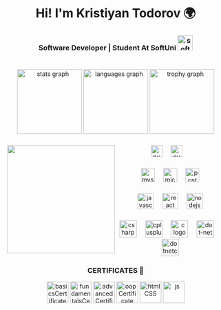 <h1 align="center">Hi! I'm Kristiyan Todorov 🌍</h1>

###

<h3 align="center"> Software Developer | Student At SoftUni <img src="https://upload.wikimedia.org/wikipedia/commons/7/76/Logo_Software_University_%28SoftUni%29_-_blue.png" height="35" alt="softuni logo"  /></h3> 

###

<br clear="both">

<div align="center">
  <img src="https://github-readme-stats.vercel.app/api?username=ktodorow&hide_title=false&hide_rank=false&show_icons=true&include_all_commits=true&count_private=true&disable_animations=false&theme=github_dark&locale=en&hide_border=false&order=1" height="150" alt="stats graph"  />
  <img src="https://github-readme-stats.vercel.app/api/top-langs?username=ktodorow&locale=en&hide_title=false&layout=compact&card_width=320&langs_count=5&theme=github_dark&hide_border=false&order=2" height="150" alt="languages graph"  />
  <img src="https://github-profile-trophy.vercel.app?username=ktodorow&theme=tokyonight&column=2&row=1&margin-w=8&margin-h=8&no-bg=false&no-frame=false&order=4" height="150" alt="trophy graph"  />
</div>

###

<img align="left" height="250" src="https://upload.wikimedia.org/wikipedia/commons/a/a9/Rotating_earth_%28large%29_transparent.gif"  />

###

<div align="center">
  <img src="https://cdn-icons-png.flaticon.com/512/5968/5968350.png" height="27" alt="py"  />
  <img width="12" />
  <img src="https://user-images.githubusercontent.com/46412508/170405943-e75458ec-6cb4-462e-91ba-43c861a3d6cf.png" height="27" alt="pygame"  />
  <img width="12" />
</div>

###

<div align="center">
  <img src="https://cdn.jsdelivr.net/gh/devicons/devicon/icons/mysql/mysql-original.svg" height="32" alt="mysql logo"  />
  <img width="12" />
  <img src="https://cdn.jsdelivr.net/gh/devicons/devicon/icons/microsoftsqlserver/microsoftsqlserver-plain.svg" height="32" alt="microsoftsqlserver logo"  />
  <img width="12" />
  <img src="https://upload.wikimedia.org/wikipedia/commons/thumb/2/29/Postgresql_elephant.svg/1985px-Postgresql_elephant.svg.png" height="32" alt="postgresql"  />
</div>

###

<div align="center">
  <img src="https://cdn.jsdelivr.net/gh/devicons/devicon/icons/javascript/javascript-original.svg" height="37" alt="javascript logo"  />
  <img width="12" />
  <img src="https://cdn.jsdelivr.net/gh/devicons/devicon/icons/react/react-original.svg" height="37" alt="react logo"  />
  <img width="12" />
  <img src="https://cdn.jsdelivr.net/gh/devicons/devicon/icons/nodejs/nodejs-original.svg" height="37" alt="nodejs logo"  />
  
  
</div>

###

<div align="center">
  <img src="https://cdn.jsdelivr.net/gh/devicons/devicon/icons/csharp/csharp-original.svg" height="40" alt="csharp logo"  />
  <img width="12" />
  <img src="https://cdn.jsdelivr.net/gh/devicons/devicon/icons/cplusplus/cplusplus-original.svg" height="40" alt="cplusplus logo"  />
  <img width="12" />
  <img src="https://cdn.jsdelivr.net/gh/devicons/devicon/icons/c/c-original.svg" height="40" alt="c logo"  />
  <img width="12" />
  <img src="https://cdn.jsdelivr.net/gh/devicons/devicon/icons/dot-net/dot-net-original.svg" height="40" alt="dot-net logo"  />
  <img width="12" />
  <img src="https://cdn.jsdelivr.net/gh/devicons/devicon/icons/dotnetcore/dotnetcore-original.svg" height="40" alt="dotnetcore logo"  />
</div>

###

<h3 align="center">CERTIFICATES 📄</h3> 
<div align="center">
  <a href="https://softuni.bg/certificates/details/158336/ebc8016d" target="_blank"><img src="https://i.imgur.com/jBa25Me.png" height="50" alt="basicsCertificate"  /></a>
  <a href="https://softuni.bg/certificates/details/179537/e219d08a" target="_blank"><img src="https://i.imgur.com/XiL99EF.png" height="50" alt="fundamentalsCertificate"  /></a>
  <a href="https://softuni.bg/certificates/details/188444/2b383f20" target="_blank"><img src="https://i.imgur.com/7bftPIw.png" height="50" alt="advancedCertificate"  /></a>
  <a href="https://softuni.bg/certificates/details/195653/332c29d1" target="_blank"><img src="https://i.imgur.com/eoqvq1E.png" height="50" alt="oopCertificate"  /></a>
  <a href="https://softuni.bg/certificates/details/205444/a0d3ec24" target="_blank"><img src="https://i.imgur.com/xvhFY5f.png" height="50" alt="htmlCSS"  /></a>
  <a href="=https://softuni.bg/certificates/details/212482/71d6af29" target="_blank"><img src="https://i.imgur.com/TtHnU21.png" height="50" alt="js"  /></a>
</div>
